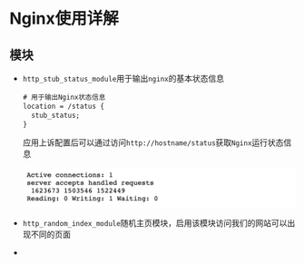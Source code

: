 # Nginx使用详解



## 模块

- `http_stub_status_module`用于输出`nginx`的基本状态信息

    ```nginx
    # 用于输出Nginx状态信息
    location = /status {
      stub_status;
    }
    ```

    应用上诉配置后可以通过访问`http://hostname/status`获取`Nginx`运行状态信息

    ![image-20200301222844913](images/Nginx使用详解/image-20200301222844913.png)

- `http_random_index_module`随机主页模块，启用该模块访问我们的网站可以出现不同的页面

- 

    